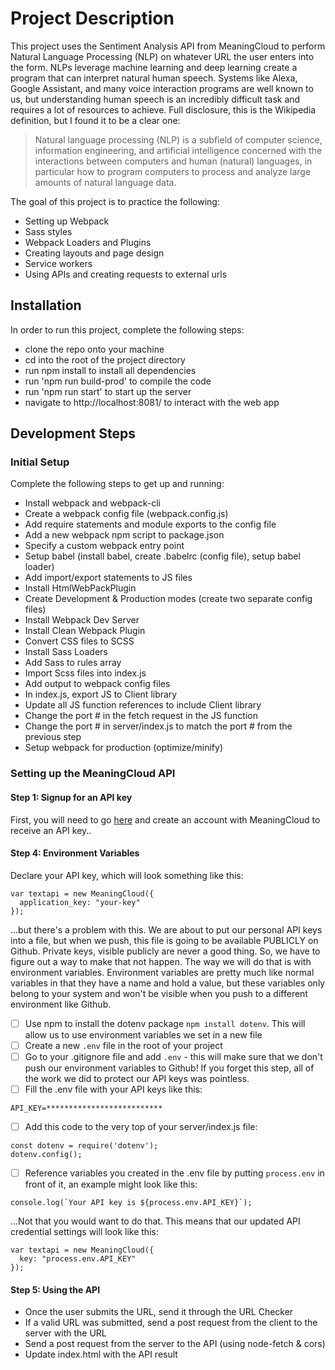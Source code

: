 # Project Description

This project uses the Sentiment Analysis API from MeaningCloud to perform Natural Language Processing (NLP) on whatever
URL the user enters into the form. NLPs leverage machine learning and deep learning create a program that can interpret natural human speech. Systems like Alexa, Google Assistant, and many voice interaction programs are well known to us, but understanding human speech is an incredibly difficult task and requires a lot of resources to achieve. Full disclosure, this is the Wikipedia definition, but I found it to be a clear one:

> Natural language processing (NLP) is a subfield of computer science, information engineering, and artificial intelligence
concerned with the interactions between computers and human (natural) languages, in particular how to program computers to
process and analyze large amounts of natural language data.

The goal of this project is to practice the following:
- Setting up Webpack
- Sass styles
- Webpack Loaders and Plugins
- Creating layouts and page design
- Service workers
- Using APIs and creating requests to external urls

## Installation

In order to run this project, complete the following steps:

- clone the repo onto your machine
- cd into the root of the project directory
- run npm install to install all dependencies
- run 'npm run build-prod' to compile the code
- run 'npm run start' to start up the server
- navigate to http://localhost:8081/ to interact with the web app

## Development Steps

### Initial Setup
Complete the following steps to get up and running:
- Install webpack and webpack-cli
- Create a webpack config file (webpack.config.js)
- Add require statements and module exports to the config file
- Add a new webpack npm script to package.json
- Specify a custom webpack entry point
- Setup babel (install babel, create .babelrc (config file), setup babel loader)
- Add import/export statements to JS files
- Install HtmlWebPackPlugin
- Create Development & Production modes (create two separate config files)
- Install Webpack Dev Server
- Install Clean Webpack Plugin  
- Convert CSS files to SCSS
- Install Sass Loaders
- Add Sass to rules array
- Import Scss files into index.js
- Add output to webpack config files
- In index.js, export JS to Client library
- Update all JS function references to include Client library
- Change the port # in the fetch request in the JS function
- Change the port # in server/index.js to match the port # from the previous step
- Setup webpack for production (optimize/minify)


### Setting up the MeaningCloud API

#### Step 1: Signup for an API key
First, you will need to go [here](https://www.meaningcloud.com/developer/sentiment-analysis) and create an account with MeaningCloud to receive an API key..

#### Step 4: Environment Variables
Declare your API key, which will look something like this:
```
var textapi = new MeaningCloud({
  application_key: "your-key"
});

```

...but there's a problem with this. We are about to put our personal API keys into a file, but when we push, this file is going to be available PUBLICLY on Github. Private keys, visible publicly are never a good thing. So, we have to figure out a way to make that not happen. The way we will do that is with environment variables. Environment variables are pretty much like normal variables in that they have a name and hold a value, but these variables only belong to your system and won't be visible when you push to a different environment like Github.

- [ ] Use npm to install the dotenv package ```npm install dotenv```. This will allow us to use environment variables we set in a new file
- [ ] Create a new ```.env``` file in the root of your project
- [ ] Go to your .gitignore file and add ```.env``` - this will make sure that we don't push our environment variables to Github! If you forget this step, all of the work we did to protect our API keys was pointless.
- [ ] Fill the .env file with your API keys like this:
```
API_KEY=**************************
```
- [ ] Add this code to the very top of your server/index.js file:
```
const dotenv = require('dotenv');
dotenv.config();
```
- [ ] Reference variables you created in the .env file by putting ```process.env``` in front of it, an example might look like this:
```
console.log(`Your API key is ${process.env.API_KEY}`);
```
...Not that you would want to do that. This means that our updated API credential settings will look like this:
```
var textapi = new MeaningCloud({
  key: "process.env.API_KEY"
});
```

#### Step 5: Using the API

- Once the user submits the URL, send it through the URL Checker
- If a valid URL was submitted, send a post request from the client to the server with the URL 
- Send a post request from the server to the API (using node-fetch & cors)
- Update index.html with the API result
